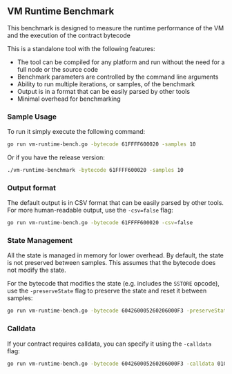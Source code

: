 ## VM Runtime Benchmark
This benchmark is designed to measure the runtime performance of the VM and the execution of the contract bytecode

This is a standalone tool with the following features:
- The tool can be compiled for any platform and run without the need for a full node or the source code
- Benchmark parameters are controlled by the command line arguments
- Ability to run multiple iterations, or samples, of the benchmark
- Output is in a format that can be easily parsed by other tools
- Minimal overhead for benchmarking

### Sample Usage

To run it simply execute the following command:
```bash
go run vm-runtime-bench.go -bytecode 61FFFF600020 -samples 10
```

Or if you have the release version:
```bash
./vm-runtime-benchmark -bytecode 61FFFF600020 -samples 10
```

### Output format

The default output is in CSV format that can be easily parsed by other tools. For more human-readable output, use the `-csv=false` flag:
```bash
go run vm-runtime-bench.go -bytecode 61FFFF600020 -csv=false
```

### State Management

All the state is managed in memory for lower overhead. By default, the state is not preserved between samples. This assumes that the bytecode does not modify the state. 

For the bytecode that modifies the state (e.g. includes the `SSTORE` opcode), use the `-preserveState` flag to preserve the state and reset it between samples:
```bash
go run vm-runtime-bench.go -bytecode 604260005260206000F3 -preserveState
```

### Calldata

If your contract requires calldata, you can specify it using the `-calldata` flag:
```bash
go run vm-runtime-bench.go -bytecode 604260005260206000F3 -calldata 0102030405060708090A0B0C0D0E0F
```


